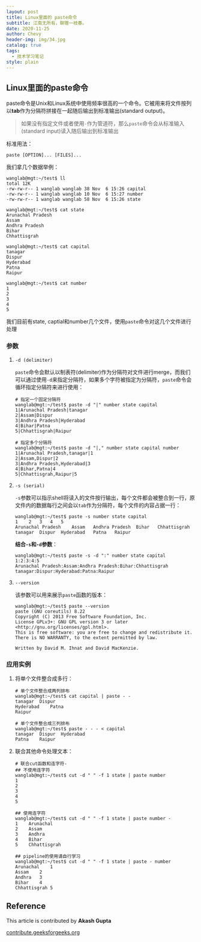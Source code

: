 ```yaml
---
layout: post
title: Linux里面的 paste命令
subtitle: 江南无所有，聊赠一枝春。
date: 2020-11-25
author: Chevy
header-img: img/34.jpg
catalog: true
tags:
  - 技术学习笔记
style: plain
---
```


## Linux里面的paste命令

paste命令是Unix和Linux系统中使用频率很高的一个命令。它被用来将文件按列以**tab**作为分隔符拼接在一起随后输出到标准输出(standard output)。

> 如果没有指定文件或者使用`-`作为管道符，那么`paste`命令会从标准输入(standard input)读入随后输出到标准输出

标准用法：

```shell
paste [OPTION]... [FILES]...
```

我们拿几个数据举例：

```shell
wanglab@mgt:~/test$ ll
total 12K
-rw-rw-r-- 1 wanglab wanglab 38 Nov  6 15:26 capital
-rw-rw-r-- 1 wanglab wanglab 10 Nov  6 15:27 number
-rw-rw-r-- 1 wanglab wanglab 58 Nov  6 15:26 state

wanglab@mgt:~/test$ cat state 
Arunachal Pradesh
Assam
Andhra Pradesh
Bihar
Chhattisgrah

wanglab@mgt:~/test$ cat capital 
tanagar
Dispur
Hyderabad
Patna
Raipur

wanglab@mgt:~/test$ cat number 
1
2
3
4
5
```

我们目前有state, captial和number几个文件，使用`paste`命令对这几个文件进行处理

### 参数

1. `-d (delimiter)`

   `paste`命令会默认以制表符(delimiter)作为分隔符对文件进行merge，而我们可以通过使用`-d`来指定分隔符，如果多个字符被指定为分隔符，`paste`命令会循环指定分隔符来进行使用：

   ```shell
   # 指定一个固定分隔符
   wanglab@mgt:~/test$ paste -d "|" number state capital
   1|Arunachal Pradesh|tanagar
   2|Assam|Dispur
   3|Andhra Pradesh|Hyderabad
   4|Bihar|Patna
   5|Chhattisgrah|Raipur
   
   # 指定多个分隔符
   wanglab@mgt:~/test$ paste -d "|," number state capital number 
   1|Arunachal Pradesh,tanagar|1
   2|Assam,Dispur|2
   3|Andhra Pradesh,Hyderabad|3
   4|Bihar,Patna|4
   5|Chhattisgrah,Raipur|5
   ```

2. `-s (serial)`

   `-s`参数可以指示shell将读入的文件按行输出，每个文件都会被整合到一行，原文件内的数据每行之间会以`tab`作为分隔符，每个文件的内容占据一行：
   
   ```shell
   wanglab@mgt:~/test$ paste -s number state capital
   1	2	3	4	5
   Arunachal Pradesh	Assam	Andhra Pradesh	Bihar	Chhattisgrah
   tanagar	Dispur	Hyderabad	Patna	Raipur
   ```
   
   **结合`-s`和`-d`参数**：
   
   ```shell
   wanglab@mgt:~/test$ paste -s -d ":" number state capital
   1:2:3:4:5
   Arunachal Pradesh:Assam:Andhra Pradesh:Bihar:Chhattisgrah
   tanagar:Dispur:Hyderabad:Patna:Raipur
   ```
   
3. `--version`

   该参数可以用来展示`paste`函数的版本：

   ```
   wanglab@mgt:~/test$ paste --version
   paste (GNU coreutils) 8.22
   Copyright (C) 2013 Free Software Foundation, Inc.
   License GPLv3+: GNU GPL version 3 or later       <http://gnu.org/licenses/gpl.html>.
   This is free software: you are free to change and redistribute it.
   There is NO WARRANTY, to the extent permitted by law.
   
   Written by David M. Ihnat and David MacKenzie.
   
   ```



### 应用实例

1. 将单个文件整合成多行：

   ```shell
   # 单个文件整合成两列排布
   wanglab@mgt:~/test$ cat capital | paste - -
   tanagar	Dispur
   Hyderabad	Patna
   Raipur	
   
   # 单个文件整合成三列排布
   wanglab@mgt:~/test$ paste - - - < capital
   tanagar	Dispur	Hyderabad
   Patna	Raipur	
   ```

2. 联合其他命令处理文本：

   ```shell
   # 联合cut函数和连字符-
   ## 不使用连字符
   wanglab@mgt:~/test$ cut -d " " -f 1 state | paste number
   1
   2
   3
   4
   5
   
   ## 使用连字符
   wanglab@mgt:~/test$ cut -d " " -f 1 state | paste number -
   1	Arunachal
   2	Assam
   3	Andhra
   4	Bihar
   5	Chhattisgrah
   
   ## pipeline的使用请自行学习
   wanglab@mgt:~/test$ cut -d " " -f 1 state | paste - number
   Arunachal	1
   Assam	2
   Andhra	3
   Bihar	4
   Chhattisgrah	5
   ```

   

## Reference

This article is contributed by **Akash Gupta**

[contribute.geeksforgeeks.org](http://www.contribute.geeksforgeeks.org/)